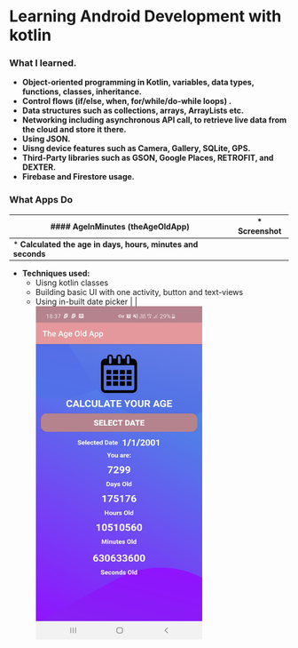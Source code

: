 # Learning Android Development with kotlin

### What I learned.
* **Object-oriented programming in Kotlin, variables, data types, functions, classes, inheritance.**
* **Control flows (if/else, when, for/while/do-while loops) .**
* **Data structures such as collections, arrays, ArrayLists etc.**
* **Networking including asynchronous API call, to retrieve live data from the cloud and store it there.**
* **Using JSON.**
* **Uisng device features such as Camera, Gallery, SQLite, GPS.**
* **Third-Party libraries such as GSON, Google Places, RETROFIT, and DEXTER.**
* **Firebase and Firestore usage.**

### What Apps Do

| #### AgeInMinutes (theAgeOldApp)  |  * **Screenshot** |
|--|--|
| * **Calculated the age in days, hours, minutes and seconds** 
* **Techniques used:**
  * Uisng kotlin classes
  * Building basic UI with one activity, button and text-views
  * Using in-built date picker  | <img align="left" alt="theageoldapp" width="300px" height="600px" src="screenshots/theageoldapp.jpg" /> |

